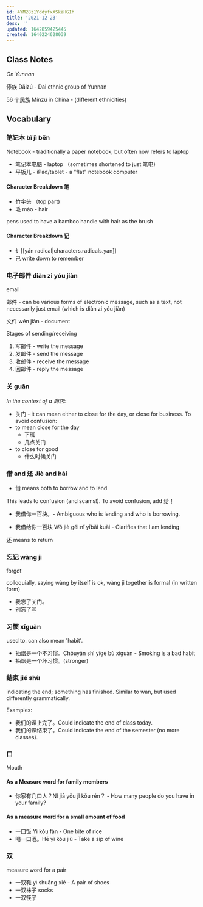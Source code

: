 ```yaml
---
id: 4YM28z1YddyfxXSkaHGIh
title: '2021-12-23'
desc: ''
updated: 1642859425445
created: 1640224628039
---
```


## Class Notes

_On Yunnan_

傣族 Dǎizú - Dai ethnic group of Yunnan

56 个民族 Mínzú in China - (different ethnicities)

## Vocabulary

### 笔记本 bǐ jì běn

Notebook - traditionally a paper notebook, but often now refers to laptop

- 笔记本电脑 - laptop （sometimes shortened to just 笔电）
- 平板儿 - iPad/tablet - a "flat" notebook computer

#### Character Breakdown 笔
- 竹字头 （top part)
- 毛 máo - hair

pens used to have a bamboo handle with hair as the brush

#### Character Breakdown 记
- 讠[[yán radical|characters.radicals.yan]]
- 己
write down to remember

### 电子邮件 diàn zi yóu jiàn 

email

邮件 - can be various forms of electronic message, such as a text, not necessarily just email (which is diàn zi yóu jiàn)

文件 wén jiàn - document

Stages of sending/receiving
1. 写邮件 - write the message 
1. 发邮件 - send the message
1. 收邮件 - receive the message
1. 回邮件 - reply the message

### 关 guān

_In the context of a 商店_:

- 关门 - it can mean either to close for the day, or close for business. To avoid confusion:
- to mean close for the day
    - 下班
    - 几点关门
- to close for good
    - 什么时候关门

### 借 and 还 Jiè and hái

- 借 means both to borrow and to lend

This leads to confusion (and scams!). To avoid confusion, add 给！

- 我借你一百块。- Ambiguous who is lending and who is borrowing.

- 我借给你一百块 Wǒ jiè gěi nǐ yībǎi kuài - Clarifies that I am lending

还 means to return

### 忘记 wàng ji

forgot

colloquially, saying wàng by itself is ok, wàng ji together is formal (in written form)

- 我忘了关门。
- 别忘了写

### 习惯 xíguàn

used to. can also mean 'habit'.

- 抽烟是一个不习惯。Chōuyān shì yīgè bù xíguàn - Smoking is a bad habit
- 抽烟是一个坏习惯。(stronger)


### 结束 jié shù

indicating the end; something has finished. Similar to wan, but used differently grammatically.

Examples:
- 我们的课上完了。Could indicate the end of class today.
- 我们的课结束了。Could indicate the end of the semester (no more classes).

### 口

Mouth

#### As a Measure word for family members
- 你家有几口人？Nǐ jiā yǒu jǐ kǒu rén？ - How many people do you have in your family?

#### As a measure word for a small amount of food
- 一口饭 Yì kǒu fàn - One bite of rice
- 喝一口酒。Hē yì kǒu jiǔ - Take a sip of wine

### 双

measure word for a pair
- 一双鞋 yì shuāng xié - A pair of shoes
- 一双袜子 socks
- 一双筷子 